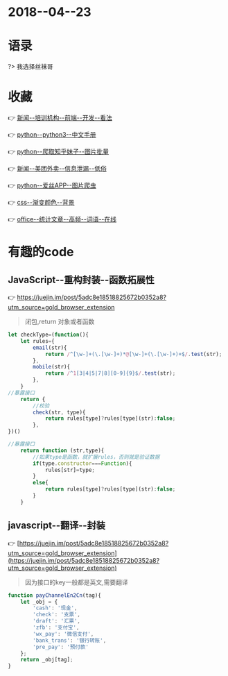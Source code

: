 
# 2018--04--23
# 语录
?> 我选择丝袜哥

# 收藏
:point_right: [新闻--培训机构--前端--开发--看法](
	https://juejin.im/post/59e2574f51882578e310fcb1)
                                                              
:point_right: [python--python3--中文手册](
	http://docs.pythontab.com/python/python3.5/appendix.html#tut-interac)
                                                                                    
:point_right: [python--爬取知乎妹子--图片批量](
	https://zhuanlan.zhihu.com/p/28680797)
                                                     
:point_right: [新闻--美团外卖--信息泄漏--低俗](
	http://baijiahao.baidu.com/s?id=1553049754993250&wfr=spider&for=pc)
                                                                                  
:point_right: [python--爱丝APP--图片爬虫](
	https://juejin.im/repo/5a0bc909bb941b7e83c9e8ad)
	
:point_right: [css--渐变颜色--背景](https://uigradients.com/#Alive)

:point_right: [office--统计文章--高频--词语--在线](http://www.zhongguosou.com/zonghe/cipintongji.aspx)
    		
                                                               
# 有趣的code
## JavaScript--重构封装--函数拓展性
:point_right: [https://juejin.im/post/5adc8e18518825672b0352a8?utm_source=gold_browser_extension
](https://juejin.im/post/5adc8e18518825672b0352a8?utm_source=gold_browser_extension)

> 闭包,return 对象或者函数

```javascript
let checkType=(function(){
    let rules={
        email(str){
            return /^[\w-]+(\.[\w-]+)*@[\w-]+(\.[\w-]+)+$/.test(str);
        },
        mobile(str){
            return /^1[3|4|5|7|8][0-9]{9}$/.test(str);
        },
	}
//暴露接口
    return {
        //校验
        check(str, type){
            return rules[type]?rules[type](str):false;
        },
})()
```

```javascript
//暴露接口
    return function (str,type){
        //如果type是函数，就扩展rules，否则就是验证数据
        if(type.constructor===Function){
            rules[str]=type;
        }
        else{
            return rules[type]?rules[type](str):false;
        }
    }

```
<!--
<vuep template="#after"></vuep>
<script v-pre type="text/x-template" id="after">
<style>
  main {
    width: 100%;
    height: 152px;
    text-align: center;
  }
  main::after {
    content:'';
    display: inline-block;
    height: 100%;
    vertical-align: middle;
  }
  main > span {
    /* display: inline-block;
    vertical-align: middle; */
    background: #b4a078;
    color: white;
    padding: .3em 1em .5em;
    border-radius: 3px;
    box-shadow: 0 0 .5em #b4a078;
  }
</style>
<template>
  <main>
    <span>Center me, please!</span>
  </main>
</template>
<script>  
</script>
</script>
-->


## javascript--翻译--封装
:point_right: [https://juejin.im/post/5adc8e18518825672b0352a8?utm_source=gold_browser_extension](https://juejin.im/post/5adc8e18518825672b0352a8?utm_source=gold_browser_extension)

> 因为接口的key一般都是英文,需要翻译

```javascript
function payChannelEn2Cn(tag){
    let _obj = {
        'cash': '现金',
        'check': '支票',
        'draft': '汇票',
        'zfb': '支付宝',
        'wx_pay': '微信支付',
        'bank_trans': '银行转账',
        'pre_pay': '预付款'
    };
    return _obj[tag];
}
```


